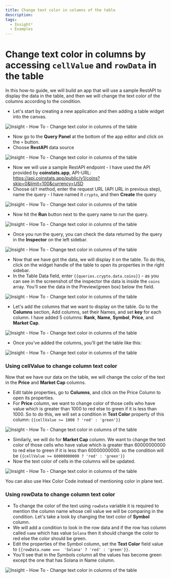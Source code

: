 ```yaml
---
title: Change text color in columns of the table
description: 
tags:
  - Insight²
  - Examples
---
```


# Change text color in columns by accessing `cellValue` and `rowData` in the table

In this how-to guide, we will build an app that will use a sample RestAPI to display the data in the table, and then we will change the text color of the columns according to the condition.

- Let's start by creating a new application and then adding a table widget into the canvas.


![Insight - How To - Change text color in columns of the table](/_images/insight2/how-to/change-text-color/newapp.gif)


- Now go to the **Query Panel** at the bottom of the app editor and click on the `+` button.
- Choose **RestAPI** data source


![Insight - How To - Change text color in columns of the table](/_images/insight2/how-to/change-text-color/restapi.png)


- Now we will use a sample RestAPI endpoint -  I have used the API provided by **coinstats.app**, API-URL:
https://api.coinstats.app/public/v1/coins?skip=0&limit=100&currency=USD
- Choose `GET` method, enter the request URL (API URL in previous step), name the query - I have named it `crypto`, and then **Create** the query


![Insight - How To - Change text color in columns of the table](/_images/insight2/how-to/change-text-color/apiendpoint.png)


- Now hit the **Run** button next to the query name to run the query.


![Insight - How To - Change text color in columns of the table](/_images/insight2/how-to/change-text-color/runquery.png)


- Once you run the query, you can check the data returned by the query in the **Inspector** on the left sidebar.


![Insight - How To - Change text color in columns of the table](/_images/insight2/how-to/change-text-color/inspectord.png)



- Now that we have got the data, we will display it on the table. To do this, click on the widget handle of the table to open its properties in the right sidebar.
- In the Table Data field, enter `{{queries.crypto.data.coins}}` - as you can see in the screenshot of the inspector the data is inside the `coins` array. You'll see the data in the Preview(green box) below the field.



![Insight - How To - Change text color in columns of the table](/_images/insight2/how-to/change-text-color/data.png)


- Let's add the columns that we want to display on the table. Go to the **Columns** section, Add columns, set their Names, and set **key** for each column. I have added 5 columns: **Rank**, **Name**, **Symbol**, **Price**, and **Market Cap**.


![Insight - How To - Change text color in columns of the table](/_images/insight2/how-to/change-text-color/columns.png)


- Once you've added the columns, you'll get the table like this:


![Insight - How To - Change text color in columns of the table](/_images/insight2/how-to/change-text-color/table.png)



### Using cellValue to change column text color

Now that we have our data on the table, we will change the color of the text in the **Price** and **Market Cap** columns.

- Edit table properties, go to **Columns**, and click on the Price Column to open its properties.
- For **Price** column, we want to change color of those cells who have value which is greater than 1000 to red else to green if it is less than 1000. So to do this, we will set a condition in **Text Color** property of this column: `{{cellValue >= 1000 ? 'red' : 'green'}}`



![Insight - How To - Change text color in columns of the table](/_images/insight2/how-to/change-text-color/price.png)



- Similarly, we will do for **Market Cap** column. We want to change the text color of those cells who have value which is greater than 60000000000 to red else to green if it is less than 60000000000. so the condition will be `{{cellValue >= 60000000000 ? 'red' : 'green'}}`
- Now the text color of cells in the columns will be updated.



![Insight - How To - Change text color in columns of the table](/_images/insight2/how-to/change-text-color/cellvalue.png)




You can also use Hex Color Code instead of mentioning color in plane text.


### Using rowData to change column text color

- To change the color of the text using `rowData` variable it is required to mention the column name whose cell value we will be comparing in the condition. Let's take a look by changing the text color of **Symbol** column.
- We will add a condition to look in the row data and if the row has column called `name` which has value `Solana` then it should change the color to red else the color should be green.
- Edit the properties of the Symbol column, set the **Text Color** field value to `{{rowData.name ===  'Solana' ? 'red' : 'green'}}`.
- You'll see that in the Symbols column all the values has become green except the one that has Solana in Name column.



![Insight - How To - Change text color in columns of the table](/_images/insight2/how-to/change-text-color/rowData.png)


